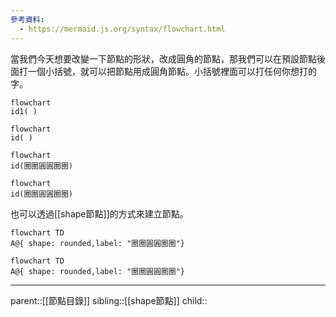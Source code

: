 ```yaml
---
參考資料:
  - https://mermaid.js.org/syntax/flowchart.html
---
```

當我們今天想要改變一下節點的形狀，改成圓角的節點，那我們可以在預設節點後面打一個小括號，就可以把節點用成圓角節點。小括號裡面可以打任何你想打的字。
```Mermaid
flowchart 
id1( )
```
```mermaid
flowchart
id( )
```
```Mermaid
flowchart
id(圈圈圓圓圈圈)
```
```mermaid
flowchart
id(圈圈圓圓圈圈)
```
也可以透過[[shape節點]]的方式來建立節點。
```Mermaid
flowchart TD
A@{ shape: rounded,label: "圈圈圓圓圈圈"}
```
```mermaid
flowchart TD
A@{ shape: rounded,label: "圈圈圓圓圈圈"}
```
- - -
parent::[[節點目錄]]
sibling::[[shape節點]]
child::
